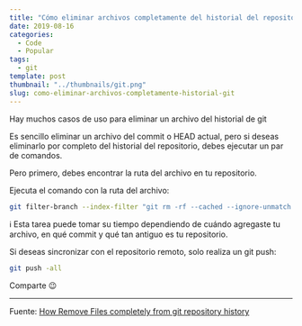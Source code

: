 ```yaml
---
title: "Cómo eliminar archivos completamente del historial del repositorio de git"
date: 2019-08-16
categories:
  - Code
  - Popular
tags:
  - git
template: post
thumbnail: "../thumbnails/git.png"
slug: como-eliminar-archivos-completamente-historial-git
---
```


Hay muchos casos de uso para eliminar un archivo del historial de git

Es sencillo eliminar un archivo del commit o HEAD actual, pero si deseas eliminarlo por completo del historial del repositorio, debes ejecutar un par de comandos.

Pero primero, debes encontrar la ruta del archivo en tu repositorio.

Ejecuta el comando con la ruta del archivo:

```bash
git filter-branch --index-filter "git rm -rf --cached --ignore-unmatch path_to_file" HEAD
```

ℹ️ Esta tarea puede tomar su tiempo dependiendo de cuándo agregaste tu archivo, en qué commit y qué tan antiguo es tu repositorio.

Si deseas sincronizar con el repositorio remoto, solo realiza un git push:

```bash
git push -all
```

Comparte 😉

---

Fuente: [How Remove Files completely from git repository history](https://myopswork.com/how-remove-files-completely-from-git-repository-history-47ed3e0c4c35)
